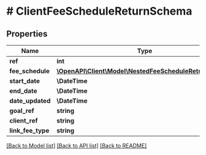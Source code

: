 # # ClientFeeScheduleReturnSchema

## Properties

Name | Type | Description | Notes
------------ | ------------- | ------------- | -------------
**ref** | **int** |  |
**fee_schedule** | [**\OpenAPI\Client\Model\NestedFeeScheduleReturnSchema**](NestedFeeScheduleReturnSchema.md) |  |
**start_date** | **\DateTime** |  |
**end_date** | **\DateTime** |  | [optional]
**date_updated** | **\DateTime** |  |
**goal_ref** | **string** |  | [optional]
**client_ref** | **string** |  |
**link_fee_type** | **string** |  |

[[Back to Model list]](../../README.md#models) [[Back to API list]](../../README.md#endpoints) [[Back to README]](../../README.md)

